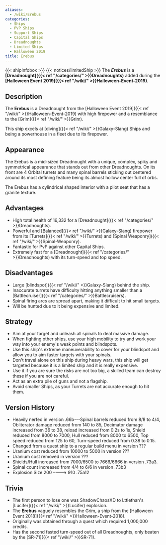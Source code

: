 ```yaml
---
aliases:
  - /wiki/Erebus
categories:
  - Ships
  - PVP Ships
  - Support Ships
  - Capital Ships
  - Dreadnoughts
  - Limited Ships
  - Halloween 2019
title: Erebus
---
```


{{< shipInfobox >}} {{< notices/limitedShip >}} The **_Erebus_** is a **[Dreadnought]({{< ref "/categories/" >}}Dreadnoughts)** added during the **[Halloween Event 2019]({{< ref "/wiki/" >}}Halloween-Event-2019)**.

## Description

The **Erebus** is a Dreadnought from the [Halloween Event 2019]({{< ref "/wiki/" >}}Halloween-Event-2019) with high firepower and a resemblance to the [Grim]({{< ref "/wiki/" >}}Grim).

This ship excels at [diving]({{< ref "/wiki/" >}}Galaxy-Slang) Ships and being a powerhouse in a fleet due to its firepower.

## Appearance

The Erebus is a mid-sized Dreadnought with a unique, complex, spiky and symmetrical appearance that stands out from other Dreadnoughts. On its front are 4 Orbital turrets and many spinal barrels sticking out centered around its most defining feature being its almost hollow center full of orbs.

The Erebus has a cylindrical shaped interior with a pilot seat that has a granite texture.

## Advantages

- High total health of 16,332 for a [Dreadnought]({{< ref "/categories/" >}}Dreadnoughts).
- Powerful and [Balanced]({{< ref "/wiki/" >}}Galaxy-Slang) firepower from its [Turrets]({{< ref "/wiki/" >}}Turrets) and [Spinal Weaponry]({{< ref "/wiki/" >}}Spinal-Weaponry).
- Fantastic for PvP against other Capital Ships.
- Extremely fast for a [Dreadnought]({{< ref "/categories/" >}}Dreadnoughts) with its turn-speed and top speed.

## Disadvantages

- Large [blindspot]({{< ref "/wiki/" >}}Galaxy-Slang) behind the ship.
- Inaccurate turrets have difficulty hitting anything smaller than a [Battlecruiser]({{< ref "/categories/" >}}Battlecruisers).
- Spinal firing arcs are spread apart, making it difficult to hit small targets.
- Will be hunted due to it being expensive and limited.

## Strategy

- Aim at your target and unleash all spinals to deal massive damage.
- When fighting other ships, use your high mobility to try and work your way into your enemy's weak points and blindspots.
- Use this ship's extreme maneuverability to cover for your blindspot and allow you to aim faster targets with your spinals.
- Don't travel alone on this ship during heavy wars, this ship will get targeted because it is a limited ship and it is really expensive.
- Use it if you are sure the risks are not too big, a skilled team can destroy these if you are not careful.
- Act as an extra pile of guns and not a flagship.
- Avoid smaller Ships, as your Turrets are not accurate enough to hit them.

## Version History

- Heavily nerfed in version .66b---Spinal barrels reduced from 8/8 to 4/4, Obliterator damage reduced from 140 to 85, Decimator damage increased from 36 to 38, reload increased from 0.2s to 1s, Shield reduced from 8000 to 7000, Hull reduced from 8000 to 6500, Top speed reduced from 125 to 60, Turn-speed reduced from 0.38 to 0.15.
- Changed from a quest ship to a regular build menu in version ???
- Uranium cost reduced from 10000 to 5000 in version ???
- Uranium cost removed in version ???
- Shields/Hull increased from 7000/6500 to 7666/6666 in version .73a3.
- Spinal count increased from 4/4 to 6/6 in version .73b3
- Explosion Size 200 ----> 910 .75a12

## Trivia

- The first person to lose one was ShadowChaosXD to Lttlethan's [Lucifer]({{< ref "/wiki/" >}}Lucifer) explosion.
- The **Erebus** vaguely resembles the Grim, a ship from the [Halloween Event 2018]({{< ref "/wiki/" >}}Halloween-Event-2018).
- Originally was obtained through a quest which required 1,000,000 credits.
- Has the second fasted turn-speed out of all Dreadnoughts, only beaten by the [SR-71]({{< ref "/wiki/" >}}SR-71).
